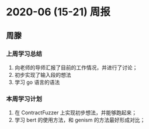# 2020-06 (15-21) 周报

## 周滕

### 上周学习总结

1. 向老师的导师汇报了目前的工作情况，并进行了讨论；
2. 初步实现了输入段的想法
3. 学习 go 语言的语法

### 本周学习计划

1. 在 ContractFuzzer 上实现初步想法，并能够跑起来；
2. 学习 bert 的使用方法，和 genism 的方法最好形成对比；